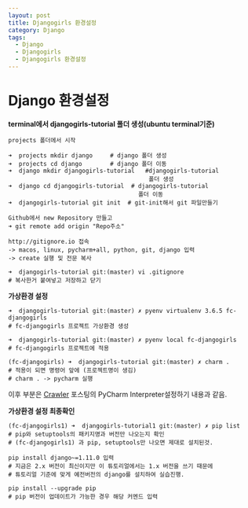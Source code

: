 ```yaml
---
layout: post
title: Djangogirls 환경설정
category: Django
tags:
  - Django
  - Djangogirls
  - Djangogirls 환경설정
---
```




# Django 환경설정

**terminal에서 djangogirls-tutorial 폴더 생성(ubuntu terminal기준)**

```
projects 폴더에서 시작

➜  projects mkdir django     # django 폴더 생성
➜  projects cd django  		 # django 폴더 이동
➜  django mkdir djangogirls-tutorial   #djangogirls-tutorial
										폴더 생성
➜  django cd djangogirls-tutorial  # djangogirls-tutorial
									 폴더 이동
➜  djangogirls-tutorial git init  # git-init해서 git 파일만들기

Github에서 new Repository 만들고
➜ git remote add origin "Repo주소"

http://gitignore.io 접속
-> macos, linux, pycharm+all, python, git, django 입력
-> create 실행 및 전문 복사

➜  djangogirls-tutorial git:(master) vi .gitignore 
# 복사한거 붙여넣고 저장하고 닫기
```



**가상환경 설정**

```
➜  djangogirls-tutorial git:(master) ✗ pyenv virtualenv 3.6.5 fc-djangogirls
# fc-djangogirls 프로젝트 가상환경 생성

➜  djangogirls-tutorial git:(master) ✗ pyenv local fc-djangogirls
# fc-djangogirls 프로젝트에 적용

(fc-djangogirls) ➜  djangogirls-tutorial git:(master) ✗ charm .
# 적용이 되면 명령어 앞에 (프로젝트명이 생김)
# charm . -> pycharm 실행
```

이후 부분은 [Crawler](https://kwonsoonwoo.github.io/python/2018/05/28/Crawler.html) 포스팅의  PyCharm Interpreter설정하기 내용과 같음.



**가상환경 설정 최종확인**

```
(fc-djangogirls1) ➜  djangogirls-tutorial1 git:(master) ✗ pip list
# pip와 setuptools의 패키지명과 버전만 나오는지 확인
# (fc-djangogirls1) 과 pip, setuptools만 나오면 제대로 설치된것.

pip install django~=1.11.0 입력
# 지금은 2.x 버전이 최신이지만 이 튜토리얼에서는 1.x 버전을 쓰기 때문에
# 튜토리얼 기준에 맞게 예전버전의 django를 설치하여 실습진행.

pip install --upgrade pip
# pip 버전이 업데이트가 가능한 경우 해당 커멘드 입력
```
